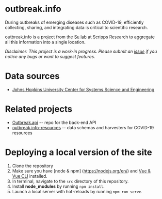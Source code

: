 # outbreak.info
During outbreaks of emerging diseases such as COVID-19, efficiently collecting, sharing, and integrating data is critical to scientific research.

outbreak.info is a project from the [Su lab](http://sulab.org/) at Scripps Research to aggregate all this information into a single location.

*Disclaimer: This project is a work-in progress. Please submit an [issue](https://github.com/SuLab/outbreak.info/issues) if you notice any bugs or want to suggest features.* 

# Data sources
- [Johns Hopkins University Center for Systems Science and Engineering](https://github.com/CSSEGISandData/COVID-19)

# Related projects
- [Outbreak.api](https://github.com/biothings/outbreak.api) -- repo for the back-end API
- [outbreak.info-resources](https://github.com/SuLab/outbreak.info-resources) -- data schemas and harvesters for COVID-19 resources

# Deploying a local version of the site
1. Clone the repository
2. Make sure you have [node & npm] (https://nodejs.org/en/) and [Vue & Vue CLI](https://cli.vuejs.org/guide/installation.html) installed.
3. In terminal, navigate to the `src` directory of this repository.
4. Install **node_modules** by running `npm install`.
5. Launch a local server with hot-reloads by running `npm run serve`.

